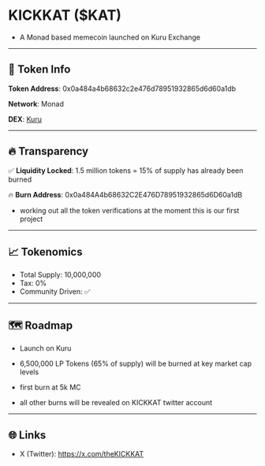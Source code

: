 # KICKKAT ($KAT)

- A Monad based memecoin launched on Kuru Exchange


----


## 🔗 Token Info

**Token Address**: 0x0a484a4b68632c2e476d78951932865d6d60a1db  

**Network**: Monad

**DEX**: [Kuru](https://kuru.exchange)


----


## 🔥 Transparency

✅ **Liquidity Locked**: 1.5 million tokens = 15% of supply has already been burned

🔥 **Burn Address**: 0x0a484A4b68632C2E476D78951932865d6D60a1dB

- working out all the token verifications at the moment this is our first project

----


## 📈 Tokenomics

- Total Supply: 10,000,000
- Tax: 0% 
- Community Driven: ✅


----


## 🗺️ Roadmap

- Launch on Kuru
  
- 6,500,000 LP Tokens (65% of supply) will be burned at key market cap levels
  
- first burn at 5k MC
  
- all other burns will be revealed on KICKKAT twitter account 

----


## 🌐 Links

 - X (Twitter): https://x.com/theKICKKAT
